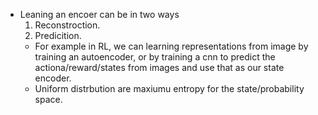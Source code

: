 - Leaning an encoer can be in two ways
	1. Reconstroction.
	2. Predicition.
	- For example in RL, we can learning representations from image by training an autoencoder, or by training a cnn to predict the actiona/reward/states from images and use that as our state encoder.
	- Uniform distrbution are maxiumu entropy for the state/probability space.